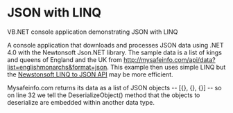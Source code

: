 # JSON with LINQ
 VB.<span></span>NET console application demonstrating JSON with LINQ

A console application that downloads and processes JSON data using .NET 4.0 with the Newtonsoft Json.<span></span>NET library. The sample data is a list of kings and queens of England and the UK from http://mysafeinfo.com/api/data?list=englishmonarchs&format=json. This example then uses simple LINQ but the [Newstonsoft LINQ to JSON API](https://www.newtonsoft.com/json/help/html/LINQtoJSON.htm) may be more efficient.

Mysafeinfo.com returns its data as a list of JSON objects -- [{}, {}, {}] -- so on line 32 we tell the DeserializeObject() method that the objects to deserialize are embedded within another data type.